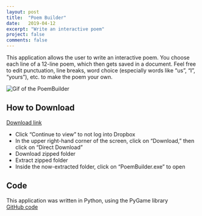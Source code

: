 ```yaml
---
layout: post
title:  "Poem Builder"
date:   2019-04-12
excerpt: "Write an interactive poem"
project: false
comments: false
---
```


This application allows the user to write an interactive poem. You choose each line of a 12-line poem, which then gets saved in a document. Feel free to edit punctuation, line breaks, word choice (especially words like “us”, “I”, “yours”), etc. to make the poem your own.  

<img src="https://i.imgur.com/mEUN8hQ.gif" alt="Gif of the PoemBuilder">

## How to Download
[Download link](https://www.dropbox.com/s/zwzagms814mgyxj/PoemBuilder.zip?dl=0)

* Click “Continue to view” to not log into Dropbox
* In the upper right-hand corner of the screen, click on “Download,” then click on “Direct Download”
* Download zipped folder
* Extract zipped folder
* Inside the now-extracted folder, click on “PoemBuilder.exe” to open

## Code
This application was written in Python, using the PyGame library  
[GitHub code](https://github.com/ddykiel/PoemBuilder)
